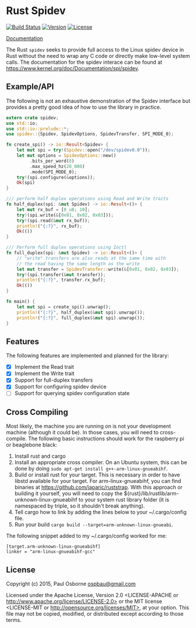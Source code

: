 Rust Spidev
===========

[![Build Status](https://travis-ci.org/rust-embedded/rust-spidev.svg?branch=master)](https://travis-ci.org/rust-embedded/rust-spidev)
[![Version](https://img.shields.io/crates/v/spidev.svg)](https://crates.io/crates/spidev)
[![License](https://img.shields.io/crates/l/spidev.svg)](https://github.com/rust-embedded/rust-spidev/blob/master/README.md#license)

[Documentation](https://posborne.github.io/rust-spidev)

The Rust `spidev` seeks to provide full access to the Linux spidev
device in Rust without the need to wrap any C code or directly make
low-level system calls.  The documentation for the spidev interace can
be found at https://www.kernel.org/doc/Documentation/spi/spidev.

Example/API
-----------

The following is not an exhaustive demonstration of the Spidev
interface but provides a pretty good idea of how to use the library in
practice.

```rust
extern crate spidev;
use std::io;
use std::io::prelude::*;
use spidev::{Spidev, SpidevOptions, SpidevTransfer, SPI_MODE_0};

fn create_spi() -> io::Result<Spidev> {
    let mut spi = try!(Spidev::open("/dev/spidev0.0"));
    let mut options = SpidevOptions::new()
         .bits_per_word(8)
         .max_speed_hz(20_000)
         .mode(SPI_MODE_0);
    try!(spi.configure(&options));
    Ok(spi)
}

/// perform half duplex operations using Read and Write traits
fn half_duplex(spi: &mut Spidev) -> io::Result<()> {
    let mut rx_buf = [0_u8; 10];
    try!(spi.write(&[0x01, 0x02, 0x03]));
    try!(spi.read(&mut rx_buf));
    println!("{:?}", rx_buf);
    Ok(())
}

/// Perform full duplex operations using Ioctl
fn full_duplex(spi: &mut Spidev) -> io::Result<()> {
    // "write" transfers are also reads at the same time with
    // the read having the same length as the write
    let mut transfer = SpidevTransfer::write(&[0x01, 0x02, 0x03]);
    try!(spi.transfer(&mut transfer));
    println!("{:?}", transfer.rx_buf);
    Ok(())
}

fn main() {
    let mut spi = create_spi().unwrap();
    println!("{:?}", half_duplex(&mut spi).unwrap());
    println!("{:?}", full_duplex(&mut spi).unwrap());
}
```

Features
--------

The following features are implemented and planned for the library:

- [x] Implement the Read trait
- [x] Implement the Write trait
- [x] Support for full-duplex transfers
- [x] Support for configuring spidev device
- [ ] Support for querying spidev configuration state

Cross Compiling
---------------

Most likely, the machine you are running on is not your development
machine (although it could be).  In those cases, you will need to
cross-compile.  The following basic instructions should work for the
raspberry pi or beaglebone black:

1. Install rust and cargo
2. Install an appropriate cross compiler.  On an Ubuntu system, this
   can be done by doing `sudo apt-get install g++-arm-linux-gnueabihf`.
3. Build or install rust for your target.  This is necessary in order
   to have libstd available for your target.  For arm-linux-gnueabihf,
   you can find binaries at https://github.com/japaric/ruststrap.
   With this approach or building it yourself, you will need to copy
   the ${rust}/lib/rustlib/arm-unknown-linux-gnueabihf to your system
   rust library folder (it is namespaced by triple, so it shouldn't
   break anything).
4. Tell cargo how to link by adding the lines below to your
   ~/.cargo/config file.
5. Run your build `cargo build --target=arm-unknown-linux-gnueabi`.

The following snippet added to my ~/.cargo/config worked for me:

```
[target.arm-unknown-linux-gnueabihf]
linker = "arm-linux-gnueabihf-gcc"
```

License
-------

Copyright (c) 2015, Paul Osborne <ospbau@gmail.com>

Licensed under the Apache License, Version 2.0 <LICENSE-APACHE or
http://www.apache.org/license/LICENSE-2.0> or the MIT license
<LICENSE-MIT or http://opensource.org/licenses/MIT>, at your
option.  This file may not be copied, modified, or distributed
except according to those terms.
